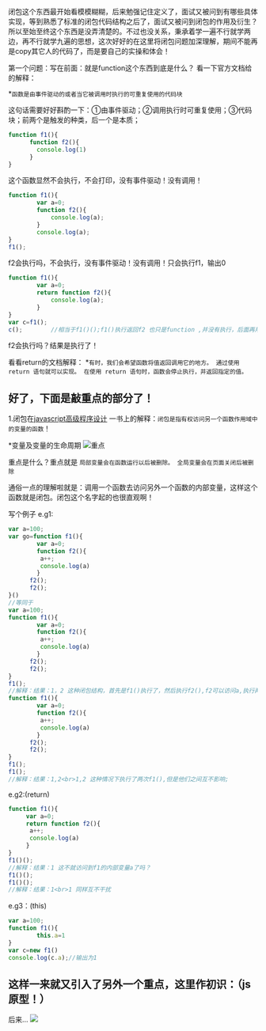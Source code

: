 闭包这个东西最开始看模模糊糊，后来勉强记住定义了，面试又被问到有哪些具体实现，等到熟悉了标准的闭包代码结构之后了，面试又被问到闭包的作用及衍生？所以至始至终这个东西是没弄清楚的。不过也没关系，秉承着学一遍不行就学两边，再不行就学九遍的思想，这次好好的在这里将闭包问题加深理解，期间不能再是copy其它人的代码了，而是要自己的实操和体会！

第一个问题：写在前面：就是function这个东西到底是什么？
看一下官方文档给的解释：

*`函数是由事件驱动的或者当它被调用时执行的可重复使用的代码块`

这句话需要好好斟酌一下：①由事件驱动；②调用执行时可重复使用；③代码块；前两个是触发的种类，后一个是本质；

```javascript
function f1(){
      function f2(){
        console.log(1)
      }
}
``` 
这个函数显然不会执行，不会打印，没有事件驱动！没有调用！

```javascript
function f1(){
        var a=0;
        function f2(){
            console.log(a);
        }
        console.log(a);
}
f1();
```
f2会执行吗，不会执行，没有事件驱动！没有调用！只会执行f1，输出0

```javascript
function f1(){
        var a=0;
        return function f2(){
            console.log(a);
        }
}
var c=f1();
c();        //相当于f1()();f1()执行返回f2 也只是function ,并没有执行，后面再用()执行才会输出a
```
f2会执行吗？结果是执行了！

看看return的文档解释：
*`有时，我们会希望函数将值返回调用它的地方。
通过使用 return 语句就可以实现。
在使用 return 语句时，函数会停止执行，并返回指定的值。`

好了，下面是敲重点的部分了！
---

1.闭包在[javascript高级程序设计](https://baike.baidu.com/item/JavaScript高级程序设计/10576650?fr=aladdin) 一书上的解释：`闭包是指有权访问另一个函数作用域中的变量的函数`！

*变量及变量的生命周期
![重点](https://github.com/TUARAN/PIC/blob/master/js/varx.png)

重点是什么？重点就是
`局部变量会在函数运行以后被删除。
全局变量会在页面关闭后被删除`

通俗一点的理解啦就是：调用一个函数去访问另外一个函数的内部变量，这样这个函数就是闭包。闭包这个名字起的也很直观啊！

写个例子
e.g1:
```javascript
var a=100;
var go=function f1(){
        var a=0;
        function f2(){
         a++;
         console.log(a)
        }
      f2();
      f2();
}()
//等同于
var a=100;
function f1(){
        var a=0;
        function f2(){
         a++;
         console.log(a)
        }
      f2();
      f2();
}
f1();
//解释：结果：1，2 这种闭包结构，首先是f1()执行了，然后执行f2(),f2可以访问a,执行两遍f2(),但是不会被重复var a=0,这一点是为什么？
function f1(){
        var a=0;
        function f2(){
         a++;
         console.log(a)
        }
      f2();
      f2();
}
f1();
f1();
//解释：结果：1,2<br>1,2 这种情况下执行了两次f1(),但是他们之间互不影响;
```
e.g2:(return)
```javascript
function f1(){
     var a=0;
     return function f2(){
      a++;
      console.log(a)
     }
}
f1()();
//解释：结果：1 这不就访问到f1的内部变量a了吗？
f1()();
f1()();
//解释：结果：1<br>1 同样互不干扰
```

e.g3：(this)
```javascript
var a=100;
function f1(){
        this.a=1
}
var c=new f1()
console.log(c.a);//输出为1
```
这样一来就又引入了另外一个重点，这里作初识：（js原型！）
---

后来...
![](https://github.com/TUARAN/PIC/blob/master/js/访问函数内部变量.png)

